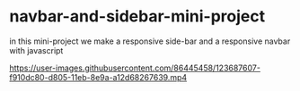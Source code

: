 # navbar-and-sidebar-mini-project
in this mini-project we make a responsive side-bar and a responsive navbar with javascript  


https://user-images.githubusercontent.com/86445458/123687607-f910dc80-d805-11eb-8e9a-a12d68267639.mp4

